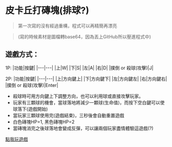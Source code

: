 # 皮卡丘打磚塊(排球?)

> 第一次寫的沒有經過重構，程式可以再精簡再漂亮

> (寫的時候素材是圖檔轉base64，因為丟上GitHub所以壓進程式中)

## 遊戲方式：
1P:
|功能|按鍵|
|---|---|
|上|W|
|下|S|
|左|A|
|右|D|
|撲倒 or 殺球(攻擊)|J|

2P:
|功能|按鍵|
|---|---|
|上|方向鍵上|
|下|方向鍵下|
|左|方向鍵左|
|右|方向鍵右|
|撲倒 or 殺球(攻擊)|Enter|

* 殺球時可用方向鍵上下調整方向，也可以利用球或直接攻擊玩家。
* 玩家有三顆球的機會，當球落地將減少一顆球(生命值)，而按下空白鍵可以使球落下(遊戲開始)
* 當玩家三顆球使用完(遊戲結束)，三秒後會自動重置遊戲
* 白色磚塊HP=1, 黑色磚塊HP=2
* 當磚塊消完之後球落地會變成反彈，可以讓兩個玩家盡情體驗這遊戲(?)

[點我玩遊戲](https://laijunbin.github.io/pikaBlock)